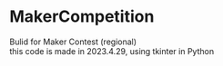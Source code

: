 # MakerCompetition

Bulid for Maker Contest (regional)
</br>
this code is made in 2023.4.29, using tkinter in Python
